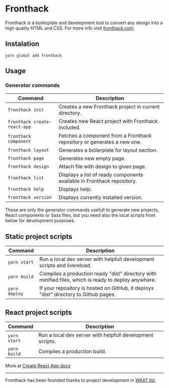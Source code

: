 # Fronthack
Fronthack is a boilerplate and development tool to convert any design into a
high quality HTML and CSS. For more info visit [fronthack.com](http://fronthack.com/).

## Instalation
```
yarn global add fronthack
```

## Usage

### Generator commands

| Command                      | Description                                                             |
|------------------------------|-------------------------------------------------------------------------|
| `fronthack init`             | Creates a new Fronthack project in current directory.                   |
| `fronthack create-react-app` | Creates new React project with Fronthack included.                      |
| `fronthack component`        | Fetches a component from a Fronthack repository or generates a new one. |
| `fronthack layout`           | Generates a boilerplate for layout section.                             |
| `fronthack page`             | Generates new empty page.                                               |
| `fronthack design`           | Attach file with design to given page.                                  |
| `fronthack list`             | Displays a list of ready components available in Fronthack repository.  |
| `fronthack help`             | Displays help.                                                          |
| `fronthack version`          | Displays currently installed version.                                   |

These are only the generator commands usefull to generate new projects, React
components or Sass files, but you need also the local scripts from below for
development purposes.

## Static project scripts

| Command               | Description                                                                                          |
|-----------------------|------------------------------------------------------------------------------------------------------|
| `yarn start`          | Run a local dev server with helpfull development scripts and livereload.                             |
| `yarn build`          | Compiles a production ready "dist" directory with minified files, which is ready to deploy anywhere. |
| `yarn deploy`         | If your repository is hosted on GitHub, it deploys "dist" directory to Github pages.                 |

## React project scripts

| Command               | Description                                               |
|-----------------------|-----------------------------------------------------------|
| `yarn start`          | Run a local dev server with helpfull development scripts. |
| `yarn build`          | Compiles a production build.                              |

More at [Create React App docs](https://github.com/facebook/create-react-app)

--------------------------------------------------
Fronthack has been founded thanks to project development in [WAAT ltd.](http://waat.eu/)

